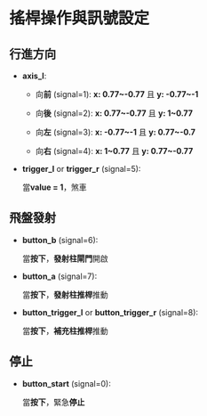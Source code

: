 # 搖桿操作與訊號設定

## 行進方向

- **axis_l**:

  - 向**前** (signal=1): **x: 0.77~-0.77** 且 **y: -0.77~-1**

  - 向**後** (signal=2): **x: 0.77~-0.77** 且 **y: 1~0.77**

  - 向**左** (signal=3): **x: -0.77~-1** 且 **y: 0.77~-0.7**

  - 向**右** (signal=4): **x: 1~0.77** 且 **y: 0.77~-0.77**

- **trigger_l** or **trigger_r** (signal=5):

  當**value = 1**，煞車

## 飛盤發射

- **button_b** (signal=6):

  當**按下**，**發射柱閘門**開啟

- **button_a** (signal=7):

  當**按下**，**發射柱推桿**推動

- **button_trigger_l** or **button_trigger_r** (signal=8):

  當**按下**，**補充柱推桿**推動

## 停止

- **button_start** (signal=0):

  當**按下**，緊急**停止**
